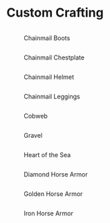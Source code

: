 # Custom Crafting

<div>

<figure><img src="../.gitbook/assets/chainmailboots.jpg" alt=""><figcaption><p>Chainmail Boots</p></figcaption></figure>

 

<figure><img src="../.gitbook/assets/chainmailchestplate.jpg" alt=""><figcaption><p>Chainmail Chestplate</p></figcaption></figure>

 

<figure><img src="../.gitbook/assets/chainmailhelmet.jpg" alt=""><figcaption><p>Chainmail Helmet</p></figcaption></figure>

 

<figure><img src="../.gitbook/assets/chainmailleggings.jpg" alt=""><figcaption><p>Chainmail Leggings</p></figcaption></figure>

 

<figure><img src="../.gitbook/assets/cobweb.jpg" alt=""><figcaption><p>Cobweb</p></figcaption></figure>

 

<figure><img src="../.gitbook/assets/gravel.png" alt=""><figcaption><p>Gravel</p></figcaption></figure>

 

<figure><img src="../.gitbook/assets/heartofthesea.jpg" alt=""><figcaption><p>Heart of the Sea</p></figcaption></figure>

 

<figure><img src="../.gitbook/assets/horsearmordiamond.jpg" alt=""><figcaption><p>Diamond Horse Armor</p></figcaption></figure>

 

<figure><img src="../.gitbook/assets/horsearmorgold.jpg" alt=""><figcaption><p>Golden Horse Armor</p></figcaption></figure>

 

<figure><img src="../.gitbook/assets/horsearmoriron.jpg" alt=""><figcaption><p>Iron Horse Armor</p></figcaption></figure>

</div>
